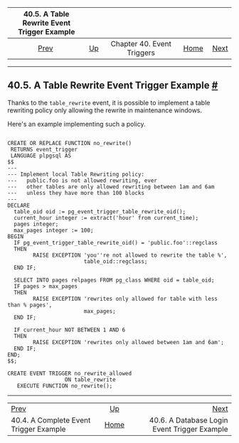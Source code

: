 <!--?xml version="1.0" encoding="UTF-8" standalone="no"?-->

|                  40.5. A Table Rewrite Event Trigger Example                 |                                                        |                            |                                                       |                                                                                                   |
| :--------------------------------------------------------------------------: | :----------------------------------------------------- | :------------------------: | ----------------------------------------------------: | ------------------------------------------------------------------------------------------------: |
| [Prev](event-trigger-example.html "40.4. A Complete Event Trigger Example")  | [Up](event-triggers.html "Chapter 40. Event Triggers") | Chapter 40. Event Triggers | [Home](index.html "PostgreSQL 17devel Documentation") |  [Next](event-trigger-database-login-example.html "40.6. A Database Login Event Trigger Example") |

***

## 40.5. A Table Rewrite Event Trigger Example [#](#EVENT-TRIGGER-TABLE-REWRITE-EXAMPLE)

Thanks to the `table_rewrite` event, it is possible to implement a table rewriting policy only allowing the rewrite in maintenance windows.

Here's an example implementing such a policy.

```

CREATE OR REPLACE FUNCTION no_rewrite()
 RETURNS event_trigger
 LANGUAGE plpgsql AS
$$
---
--- Implement local Table Rewriting policy:
---   public.foo is not allowed rewriting, ever
---   other tables are only allowed rewriting between 1am and 6am
---   unless they have more than 100 blocks
---
DECLARE
  table_oid oid := pg_event_trigger_table_rewrite_oid();
  current_hour integer := extract('hour' from current_time);
  pages integer;
  max_pages integer := 100;
BEGIN
  IF pg_event_trigger_table_rewrite_oid() = 'public.foo'::regclass
  THEN
        RAISE EXCEPTION 'you''re not allowed to rewrite the table %',
                        table_oid::regclass;
  END IF;

  SELECT INTO pages relpages FROM pg_class WHERE oid = table_oid;
  IF pages > max_pages
  THEN
        RAISE EXCEPTION 'rewrites only allowed for table with less than % pages',
                        max_pages;
  END IF;

  IF current_hour NOT BETWEEN 1 AND 6
  THEN
        RAISE EXCEPTION 'rewrites only allowed between 1am and 6am';
  END IF;
END;
$$;

CREATE EVENT TRIGGER no_rewrite_allowed
                  ON table_rewrite
   EXECUTE FUNCTION no_rewrite();
```

***

|                                                                              |                                                        |                                                                                                   |
| :--------------------------------------------------------------------------- | :----------------------------------------------------: | ------------------------------------------------------------------------------------------------: |
| [Prev](event-trigger-example.html "40.4. A Complete Event Trigger Example")  | [Up](event-triggers.html "Chapter 40. Event Triggers") |  [Next](event-trigger-database-login-example.html "40.6. A Database Login Event Trigger Example") |
| 40.4. A Complete Event Trigger Example                                       |  [Home](index.html "PostgreSQL 17devel Documentation") |                                                      40.6. A Database Login Event Trigger Example |
